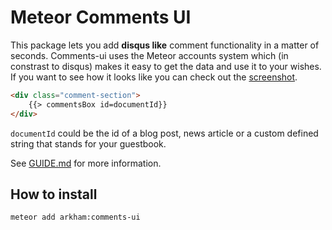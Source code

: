 # Meteor Comments UI

This package lets you add __disqus like__ comment functionality in a matter of seconds.
Comments-ui uses the Meteor accounts system which (in constrast to disqus) makes it easy to get the data and use it to your wishes.
If you want to see how it looks like you can check out the [screenshot](https://raw.githubusercontent.com/ARKHAM-Enterprises/meteor-comments-ui/master/screenshot.png).

```html
<div class="comment-section">
    {{> commentsBox id=documentId}}
</div>
```

```documentId``` could be the id of a blog post, news article or a custom defined string that stands for your guestbook.

See [GUIDE.md]() for more information.

## How to install

```bash
meteor add arkham:comments-ui
```
